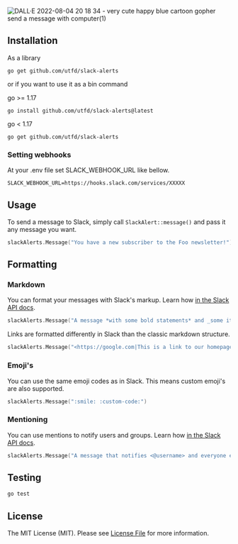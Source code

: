 ![DALL·E 2022-08-04 20 18 34 - very cute happy blue cartoon gopher send a message with computer(1)](https://user-images.githubusercontent.com/109267960/182912478-cc4e4910-5524-4067-993d-1696db25358c.png)

## Installation

As a library

```shell
go get github.com/utfd/slack-alerts
```

or if you want to use it as a bin command

go >= 1.17
```shell
go install github.com/utfd/slack-alerts@latest
```

go < 1.17
```shell
go get github.com/utfd/slack-alerts
```
### Setting webhooks
At your .env file set SLACK_WEBHOOK_URL like bellow.
```.env
SLACK_WEBHOOK_URL=https://hooks.slack.com/services/XXXXX
```

## Usage

To send a message to Slack, simply call `SlackAlert::message()` and pass it any message you want.

```go
slackAlerts.Message("You have a new subscriber to the Foo newsletter!")
```


## Formatting

### Markdown
You can format your messages with Slack's markup. Learn how [in the Slack API docs](https://slack.com/help/articles/202288908-Format-your-messages).

```go
slackAlerts.Message("A message *with some bold statements* and _some italicized text_.")
```

Links are formatted differently in Slack than the classic markdown structure.

```go
slackAlerts.Message("<https://google.com|This is a link to our homepage>")
```

### Emoji's

You can use the same emoji codes as in Slack. This means custom emoji's are also supported.
```go
slackAlerts.Message(":smile: :custom-code:")
```

### Mentioning

You can use mentions to notify users and groups. Learn how [in the Slack API docs](https://api.slack.com/reference/surfaces/formatting#mentioning-users).
```go
slackAlerts.Message("A message that notifies <@username> and everyone else who is <!here>")
```

## Testing

```bash
go test
```

## License

The MIT License (MIT). Please see [License File](LICENSE.md) for more information.
